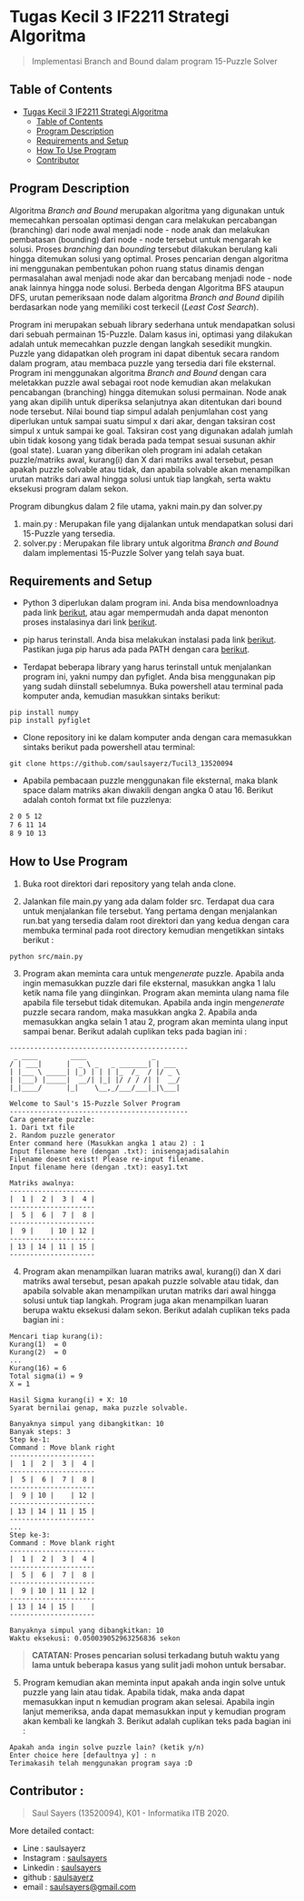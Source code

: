 # Tugas Kecil 3 IF2211 Strategi Algoritma
> Implementasi Branch and Bound dalam program 15-Puzzle Solver

## Table of Contents
- [Tugas Kecil 3 IF2211 Strategi Algoritma](#tugas-kecil-3-if2211-strategi-algoritma)
  - [Table of Contents](#table-of-contents)
  - [Program Description](#program-description)
  - [Requirements and Setup](#requirements-and-setup)
  - [How To Use Program](#how-to-use-program)
  - [Contributor](#contributor)

## Program Description
Algoritma *Branch and Bound* merupakan algoritma yang digunakan untuk memecahkan persoalan optimasi dengan cara melakukan percabangan (branching) dari node awal menjadi node - node anak dan melakukan pembatasan (bounding) dari node - node tersebut untuk mengarah ke solusi. Proses *branching* dan *bounding* tersebut dilakukan berulang kali hingga ditemukan solusi yang optimal. Proses pencarian dengan algoritma ini menggunakan pembentukan pohon ruang status dinamis dengan permasalahan awal menjadi node akar dan bercabang menjadi node - node anak lainnya hingga node solusi. Berbeda dengan Algoritma BFS ataupun DFS, urutan pemeriksaan node dalam algoritma *Branch and Bound* dipilih berdasarkan node yang memiliki cost terkecil (*Least Cost Search*).

Program ini merupakan sebuah library sederhana untuk mendapatkan solusi dari sebuah permainan 15-Puzzle. Dalam kasus ini, optimasi yang dilakukan adalah untuk memecahkan puzzle dengan langkah sesedikit mungkin. Puzzle yang didapatkan oleh program ini dapat dibentuk secara random dalam program, atau membaca puzzle yang tersedia dari file eksternal. Program ini menggunakan algoritma *Branch and Bound* dengan cara meletakkan puzzle awal sebagai root node kemudian akan melakukan pencabangan (branching) hingga ditemukan solusi permainan. Node anak yang akan dipilih untuk diperiksa selanjutnya akan ditentukan dari bound node tersebut. Nilai bound tiap simpul adalah penjumlahan cost yang diperlukan untuk sampai suatu simpul x dari akar, dengan taksiran cost simpul x untuk sampai ke goal. Taksiran cost yang digunakan adalah jumlah ubin tidak kosong yang tidak berada pada tempat sesuai susunan akhir (goal state). Luaran yang diberikan oleh program ini adalah cetakan puzzle/matriks awal, kurang(i) dan X dari matriks awal tersebut, pesan apakah puzzle solvable atau tidak, dan apabila solvable akan menampilkan urutan matriks dari awal hingga solusi untuk tiap langkah, serta waktu eksekusi program dalam sekon.

Program dibungkus dalam 2 file utama, yakni main.py dan solver.py
1. main.py : Merupakan file yang dijalankan untuk mendapatkan solusi dari 15-Puzzle yang tersedia.
2. solver.py : Merupakan file library untuk algoritma *Branch and Bound* dalam implementasi 15-Puzzle Solver yang telah saya buat.
## Requirements and Setup
- Python 3 diperlukan dalam program ini. Anda bisa mendownloadnya pada link <a href="http://www.python.org/downloads/">berikut</a>, atau agar mempermudah anda dapat menonton proses instalasinya dari link <a href="https://www.youtube.com/watch?v=Kn1HF3oD19c">berikut</a>.

- pip harus terinstall. Anda bisa melakukan instalasi pada link <a href="https://pip.pypa.io/en/stable/installation/">berikut</a>. Pastikan juga pip harus ada pada PATH dengan cara <a href="https://www.youtube.com/watch?v=UTUlp6L2zkw">berikut</a>.

- Terdapat beberapa library yang harus terinstall untuk menjalankan program ini, yakni numpy dan pyfiglet. Anda bisa menggunakan pip yang sudah diinstall sebelumnya. Buka powershell atau terminal pada komputer anda, kemudian masukkan sintaks berikut: 
```
pip install numpy
pip install pyfiglet
```

- Clone repository ini ke dalam komputer anda dengan cara memasukkan sintaks berikut pada powershell atau terminal:
```
git clone https://github.com/saulsayerz/Tucil3_13520094
```

- Apabila pembacaan puzzle menggunakan file eksternal, maka blank space dalam matriks akan diwakili dengan angka 0 atau 16. Berikut adalah contoh format txt file puzzlenya:
```1 3 4 15
2 0 5 12
7 6 11 14
8 9 10 13
```

## How to Use Program
1. Buka root direktori dari repository yang telah anda clone.

2. Jalankan file main.py yang ada dalam folder src. Terdapat dua cara untuk menjalankan file tersebut. Yang pertama dengan menjalankan run.bat yang tersedia dalam root direktori dan yang kedua dengan cara membuka terminal pada root directory kemudian mengetikkan sintaks berikut :
```
python src/main.py
```

3. Program akan meminta cara untuk men*generate* puzzle. Apabila anda ingin memasukkan puzzle dari file eksternal, masukkan angka 1 lalu ketik nama file yang diinginkan. Program akan meminta ulang nama file apabila file tersebut tidak ditemukan. Apabila anda ingin men*generate* puzzle secara random, maka masukkan angka 2. Apabila anda memasukkan angka selain 1 atau 2, program akan meminta ulang input sampai benar. Berikut adalah cuplikan teks pada bagian ini :
```
--------------------------------------------
 _ ____        ____                _
/ | ___|      |  _ \ _   _ _______| | ___
| |___ \ _____| |_) | | | |_  /_  / |/ _ \
| |___) |_____|  __/| |_| |/ / / /| |  __/
|_|____/      |_|    \__,_/___/___|_|\___|

Welcome to Saul's 15-Puzzle Solver Program
--------------------------------------------
Cara generate puzzle:
1. Dari txt file
2. Random puzzle generator
Enter command here (Masukkan angka 1 atau 2) : 1
Input filename here (dengan .txt): inisengajadisalahin
Filename doesnt exist! Please re-input filename.
Input filename here (dengan .txt): easy1.txt

Matriks awalnya:
---------------------
|  1 |  2 |  3 |  4 |
---------------------
|  5 |  6 |  7 |  8 |
---------------------
|  9 |    | 10 | 12 |
---------------------
| 13 | 14 | 11 | 15 |
---------------------
```

4. Program akan menampilkan luaran matriks awal, kurang(i) dan X dari matriks awal tersebut, pesan apakah puzzle solvable atau tidak, dan apabila solvable akan menampilkan urutan matriks dari awal hingga solusi untuk tiap langkah. Program juga akan menampilkan luaran berupa waktu eksekusi dalam sekon. Berikut adalah cuplikan teks pada bagian ini :
```
Mencari tiap kurang(i):
Kurang(1)  = 0
Kurang(2)  = 0
...
Kurang(16) = 6
Total sigma(i) = 9
X = 1

Hasil Sigma kurang(i) + X: 10
Syarat bernilai genap, maka puzzle solvable.

Banyaknya simpul yang dibangkitkan: 10
Banyak steps: 3
Step ke-1:
Command : Move blank right
---------------------
|  1 |  2 |  3 |  4 |
---------------------
|  5 |  6 |  7 |  8 |
---------------------
|  9 | 10 |    | 12 |
---------------------
| 13 | 14 | 11 | 15 |
---------------------
...
Step ke-3:
Command : Move blank right
---------------------
|  1 |  2 |  3 |  4 |
---------------------
|  5 |  6 |  7 |  8 |
---------------------
|  9 | 10 | 11 | 12 |
---------------------
| 13 | 14 | 15 |    |
---------------------

Banyaknya simpul yang dibangkitkan: 10
Waktu eksekusi: 0.050039052963256836 sekon
```
>**CATATAN: Proses pencarian solusi terkadang butuh waktu yang lama untuk beberapa kasus yang sulit jadi mohon untuk bersabar.**

5. Program kemudian akan meminta input apakah anda ingin solve untuk puzzle yang lain atau tidak. Apabila tidak, maka anda dapat memasukkan input n kemudian program akan selesai. Apabila ingin lanjut memeriksa, anda dapat memasukkan input y kemudian program akan kembali ke langkah 3. Berikut adalah cuplikan teks pada bagian ini :
```
Apakah anda ingin solve puzzle lain? (ketik y/n)
Enter choice here [defaultnya y] : n
Terimakasih telah menggunakan program saya :D
```

## Contributor :
> Saul Sayers (13520094), K01 - Informatika ITB 2020. 

More detailed contact: 
- Line : saulsayerz
- Instagram : <a href="https://www.instagram.com/saulsayers/?hl=en">saulsayers</a> 
- Linkedin : <a href="https://www.linkedin.com/in/saulsayers/?originalSubdomain=id">saulsayers</a>
- github : <a href="https://github.com/saulsayerz">saulsayerz</a>
- email : saulsayers@gmail.com
